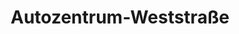 ---
title: "Autozentrum-Weststraße"
url: /melle/autozentrum-weststrasse-weststrasse/
shop: Autowerkstatt
---